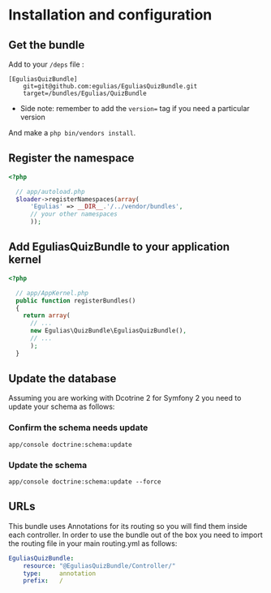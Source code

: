# Installation and configuration

## Get the bundle

Add to your `/deps` file :

```
[EguliasQuizBundle]
    git=git@github.com:egulias/EguliasQuizBundle.git
    target=/bundles/Egulias/QuizBundle
```
  * Side note: remember to add the `version=` tag if you need a particular version
    
And make a `php bin/vendors install`.

## Register the namespace

``` php
<?php

  // app/autoload.php
  $loader->registerNamespaces(array(
      'Egulias' => __DIR__.'/../vendor/bundles',
      // your other namespaces
      ));
```

## Add EguliasQuizBundle to your application kernel

``` php
<?php

  // app/AppKernel.php
  public function registerBundles()
  {
    return array(
      // ...
      new Egulias\QuizBundle\EguliasQuizBundle(),
      // ...
      );
  }
```

## Update the database

Assuming you are working with Dcotrine 2 for Symfony 2 you need to update your schema as follows:

### Confirm the schema needs update
``` 
app/console doctrine:schema:update
```

### Update the schema 
``` 
app/console doctrine:schema:update --force
```

## URLs

This bundle uses Annotations for its routing so you will find them inside each controller.
In order to use the bundle out of the box you need to import the routing file in your main routing.yml as follows:
``` yml
EguliasQuizBundle:
    resource: "@EguliasQuizBundle/Controller/"
    type:     annotation
    prefix:   /
```
